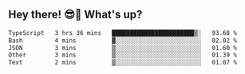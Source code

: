 ## Hey there! 😎👋 What's up?

<!--START_SECTION:waka-->

```txt
TypeScript   3 hrs 36 mins   ███████████████████████▒░   93.68 %
Bash         4 mins          ▓░░░░░░░░░░░░░░░░░░░░░░░░   02.02 %
JSON         3 mins          ▒░░░░░░░░░░░░░░░░░░░░░░░░   01.60 %
Other        3 mins          ▒░░░░░░░░░░░░░░░░░░░░░░░░   01.39 %
Text         2 mins          ▒░░░░░░░░░░░░░░░░░░░░░░░░   01.07 %
```

<!--END_SECTION:waka-->
